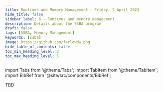 ```yaml
---
title: Runtimes and Memory Management - Friday, 7 April 2023
hide_title: false
sidebar_label: 6 - Runtimes and memory management
description: Details about the SSBA program
draft: false
tags: [SSBA, Memory Management]
keywords: [ssba]
image: https://github.com/farlowdw.png
hide_table_of_contents: false
toc_min_heading_level: 2
toc_max_heading_level: 5
---
```


import Tabs from '@theme/Tabs';
import TabItem from '@theme/TabItem';
import BibRef from '@site/src/components/BibRef';

TBD